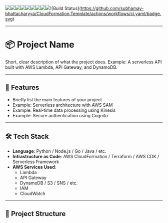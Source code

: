 ![](https://img.shields.io/github/commit-activity/t/subhamay-bhattacharyya/dddd-xxxxxxx-cft)![](https://img.shields.io/github/last-commit/subhamay-bhattacharyya/dddd-xxxxxxx-cft)![](https://img.shields.io/github/release-date/subhamay-bhattacharyya/dddd-xxxxxxx-cft)![](https://img.shields.io/github/repo-size/subhamay-bhattacharyya/dddd-xxxxxxx-cft)![](https://img.shields.io/github/directory-file-count/subhamay-bhattacharyya/dddd-xxxxxxx-cft)![](https://img.shields.io/github/issues/subhamay-bhattacharyya/dddd-xxxxxxx-cft)![](https://img.shields.io/github/languages/top/subhamay-bhattacharyya/dddd-xxxxxxx-cft)![](https://img.shields.io/github/commit-activity/m/subhamay-bhattacharyya/dddd-xxxxxxx-cft)![](https://img.shields.io/endpoint?url=https://gist.githubusercontent.com/bsubhamay/d2e9af91f4b5b9078eb5bb7eb2c3cf3f/raw/dddd-xxxxxxx-cft.json?)![Build Status](https://github.com/subhamay-bhattacharyya/CloudFormation.Template/actions/workflows/ci.yaml/badge.svg)





---

# 📦 Project Name

Short, clear description of what the project does.
Example: A serverless API built with AWS Lambda, API Gateway, and DynamoDB.

---

## 🚀 Features

- Briefly list the main features of your project
- Example: Serverless architecture with AWS SAM
- Example: Real-time data processing using Kinesis
- Example: Secure authentication using Cognito

---

## 🛠️ Tech Stack

- **Language**: Python / Node.js / Go / Java / etc.
- **Infrastructure as Code**: AWS CloudFormation / Terraform / AWS CDK / Serverless Framework
- **AWS Services Used**:
  - Lambda
  - API Gateway
  - DynamoDB / S3 / SNS / etc.
  - IAM
  - CloudWatch

---

## 📁 Project Structure